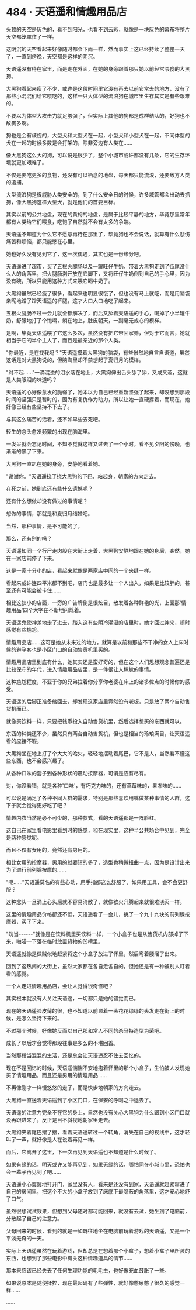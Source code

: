 <link rel="stylesheet" href="../styles/text.css" />
<h1>484 · 天语遥和情趣用品店</h1>

头顶的天空是灰色的，看不到阳光，也看不到云彩，就像是一块灰色的幕布将整片天空都笼罩住了一样。

这阴沉的天空看起来好像随时都会下雨一样，然而事实上这已经持续了整整一天了，一直到傍晚，天空都是这样的阴沉。

天语遥没有待在家里，而是走在外面，在她的身旁跟着那只她以前经常喂食的大黑狗。

大黑狗看起来瘦了不少，或许是这段时间里它没有再去以前它常去的地方，没有了那些小混混们给它喂吃的，这样一只大体型的流浪狗在城市里生存其实是有些艰难的。

不要以为体型大攻击力就足够强了，但实际上其他的狗都是成群结队的，好狗也不敌狗多啊。

狗也是会有歧视的，大型犬和大型犬在一起，小型犬和小型犬在一起，不同体型的犬在一起的时候多数是会打架的，除非旁边有人类在......

像大黑狗这么大的狗，可以说是很少了，整个小城市或许都没有几条，它的生存环境就更加艰难了。

不仅是要吃更多的食物，还没有可以栖息的地盘，每天都只能流浪，还要敌方人类的追捕。

大型流浪狗是很威胁人类安全的，到了什么安全日的时候，许多城管都会出动去抓狗，像大黑狗这样大型犬，就是他们的首要目标。

其实以前的公共地盘，现在的黄枸的地盘，是属于比较平静的地方，毕竟那里常年都有人类给它们喂食，吃饱了自然就不会有太多的争端。

天语遥不知道为什么它不愿意再待在那里了，毕竟狗也不会说话，就算有什么悲伤痛苦和烦恼，都只能憋在心里。

她也好久没有见到它了，这一次偶遇，其实也是一份缘分吧。

天语遥进了超市，买了五根火腿肠以及一罐旺仔牛奶，带着大黑狗走到了街尾没什么人的角落里，把火腿肠剥开放在它脚下，又将旺仔牛奶倒到自己的手心里，因为没有碗，所以只能用这种方式来喂它喝牛奶了。

大黑狗虽然已经瘦了很多，看起来也明显很饿了，但也没有马上就吃，而是用脑袋亲昵地蹭了蹭天语遥的裤腿，这才大口大口地吃了起来。

五根火腿肠不过一会儿就全都解决了，而后又舔着天语遥的手心，喝掉了小半罐牛奶，舒服地打了个饱嗝，躺在地上，肚皮朝天，一副毫无戒心的模样。

是啊，毕竟天语遥喂了它这么多次，虽然没有把它带回家养，但对于它而言，她就相当于它的半个主人了，而且是最亲近的那个人类。

"你最近，是在找我吗？"天语遥摸着大黑狗的脑袋，有些怅然地自言自语道，虽然这话是对大黑狗说的，但脑海里却不禁想起了夏归月的模样。

"对不起......"一滴混浊的泪水落在地上，大黑狗伸出舌头舔了舔，又咸又涩，这就是人类眼泪的味道吗？

天语遥的心好像愈发的脆弱了，她本以为自己已经重新坚强了起来，却没想到那段时间的坚强只是暂时的，因为有复仇作为动力，所以让她一直硬撑着，而现在，她好像已经有些坚持不下去了。

与其这么痛苦的活着，还不如早些去死吧。

轻生的念头愈发频繁的出现在脑海里。

一发呆就会忘记时间，不知不觉就这样又过去了一个小时，看不见夕阳的傍晚，也渐渐的黑了下来。

大黑狗一直趴在她的身旁，安静地看着她。

"谢谢你。"天语遥挠了挠大黑狗的下巴，站起身，朝家的方向走去。

在死之前，她到底还有些什么遗憾呢？

还有什么想做却没有做过的事情呢？

想做的事情，那就是和夏归月结婚吧。

当然，那种事情，是不可能的了。

那么，还有别的吗？

天语遥如同一个行尸走肉般在大街上走着，大黑狗安静地跟在她的身后，突然，她在一家店前停了下来。

这是一家十分小的店，看起来就像是两家店中间的一个夹缝一样。

看起来或许连四平米都不到吧，店门也是最多让一个人出入，如果是比较胖的，甚至还有可能会被卡住......

相比这狭小的店面，一旁的广告牌倒是很炫目，散发着各种鲜艳的光，上面那'情趣用品'四个大字在不断地闪烁着。

天语遥鬼使神差地走了进去，踏入这有些阴冷潮湿的店里时，她才回过神来，顿时感觉有些尴尬。

情趣用品店......这可是她从未来过的地方，就算是以前和那些不干净的女人上床时候的避孕套也是小区门口的自动售货机里买的。

情趣用品店里到底有什么，她其实还是蛮好奇的，但在这个人们思想观念普遍还是比较保守的年代，进入情趣用品店里，是一件很让人尴尬的事情。

这种尴尬程度，不亚于你的兄弟拉着你分享你老婆在床上的诸多优点的时候你的感受。

天语遥的后脚正准备缩回去，却发现这家店里竟然没有老板，只是放了两个自动售货机而已。

就像买饮料一样，只要把钱币投入自动售货机里，然后选择想买的东西就可以。

东西的种类还不少，虽然只有两台自动售货机，但也是相当的玲琅满目，让天语遥看的应接不暇。

大黑狗坐在地上打了个大大的哈欠，轻轻地摆动着尾巴，它不是人，当然看不懂这些东西，也不会感兴趣了。

从各种口味的套子到各种形状的震动按摩器，可谓是应有尽有。

对，你没看错，就是各种'口味'，有巧克力味的，还有草莓味的，果冻味的......

可以说是满足了各种不同人群的需求，特别是那些喜欢用嘴做某种事情的人群，这下子就会觉得更好吃了吧？

情趣内衣当然是必不可少的，那种款式，看的天语遥都是一阵脸红。

这自己在家里看电影里看到时的感觉，和在现实里，这种半公共场合中见到，完全是两种感觉呢。

而且不仅有女用的，竟然还有男用的。

相比女用的按摩器，男用的就要短的多了，造型也稍微扭曲一点，因为是设计出来为了进行前列腺按摩的......

"呃......"天语遥莫名的有些心动，用手指都这么舒服了，如果用工具，会不会更舒服？

这种念头一旦涌上心头后就不容易消散了，就像欲火升腾起来就很难浇灭一样。

这里的情趣用品价格都还不低，天语遥看了一会儿，挑了一个九十九块的前列腺按摩器，买了下来。

"咣当------"就像是在饮料机里买饮料一样，一个小盒子也是从售货机内部掉了下来，啪嗒一下落在临时放置货物的凹槽里。

天语遥就像是做贼似地赶紧将这个小盒子放进了怀里，然后弯着腰溜了出来。

回到了这热闹的大街上，虽然大家都在各自走各自的，但她还是有一种被别人盯着看的感觉。

一个人走进情趣用品店，会让人觉得很奇怪吧？

其实根本就没有人关注天语遥，一切都只是她的错觉而已。

现在的天语遥脸皮薄的很，也不知道以前顶着一头花花绿绿的头发走在街上的时候，是怎么坚持下来的。

不过那个时候，好像她反而以自己那和常人不同的杀马特造型为荣吧。

成长了以后才会觉得那段往事是多么的不堪回首。

当然那段当混混的生活，还是总会让天语遥忍不住去回忆的。

现在不是回忆的时候，天语遥惴惴不安地抱着怀里的那个小盒子，生怕被人发现她买了情趣用品，而且还是男用的情趣用品......

不再像刚才一样慢悠悠的走了，而是快步地朝家的方向走去。

大黑狗一直送着天语遥到了小区门口，在保安的呼喝之中退去了。

天语遥的注意力完全不在它的身上，自然也没有关心大黑狗为什么跟到小区门口就没再跟进来了，反正是目不斜视地朝家里走去。

大黑狗夹着尾巴摆了摆，看着天语遥转过一个转角，消失在自己的视线中，这才轻叫了一声，就好像是人在说着再见一样。

而后，它离开了这里，下一次再见到天语遥也不知道是什么时候了。

如果有缘的话，明天或许又能再见到，如果无缘的话，哪怕同在小城市里，恐怕也会一辈子再见到了吧......

天语遥小心翼翼地打开门，家里没有人，看来是还没有到家，天语遥就赶紧窜进了自己的房间里，把这个不大的小盒子放到了床底下最隐蔽的角落里，这才安心地舒了口气。

虽然很想试试效果，但想到父母随时都可能回来，就没有去试，她坐到了电脑前，分散起了自己的注意力。

父母回来的时候，看到的就是一如既往地坐在电脑前玩着游戏的天语遥，又是一个平淡无奇的一天。

实际上天语遥虽然在玩着游戏，但却总是在想着那个小盒子，想着小盒子里所装的东西，也想到了那些电影中有关这种情趣道具的情节......

那本来应该已经失去了任何生理功能的毛毛虫，也好像充血鼓胀了一些。

如果说原本是随便揉捏，现在最起码有了些弹性，就好像憋尿憋了很久的感觉一样......

......
